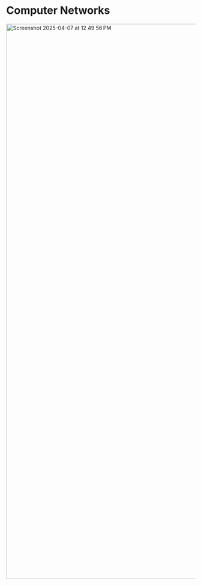 # Computer Networks


<img width="1476" alt="Screenshot 2025-04-07 at 12 49 56 PM" src="https://github.com/user-attachments/assets/da96cee1-ade1-45cc-824b-02f7e3a57740" />
